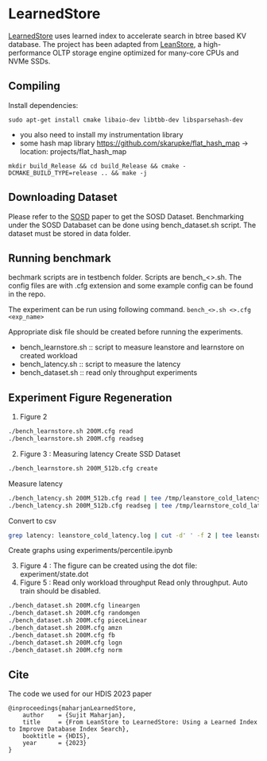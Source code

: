 # LearnedStore
[LearnedStore](https://jiangs.utasites.cloud/pubs/papers/Maharjan23-LearnedStore.pdf) uses learned index to accelerate search in btree based KV database. The project has been adapted from [LeanStore](https://db.in.tum.de/~leis/papers/leanstore.pdf), a high-performance OLTP storage engine optimized for many-core CPUs and NVMe SSDs. 

## Compiling
Install dependencies:

`sudo apt-get install cmake libaio-dev libtbb-dev libsparsehash-dev`

- you also need to install my instrumentation library
- some hash map library https://github.com/skarupke/flat_hash_map -> location: projects/flat_hash_map

`mkdir build_Release && cd build_Release && cmake -DCMAKE_BUILD_TYPE=release .. && make -j`

## Downloading Dataset
Please refer to the [SOSD](https://github.com/learnedsystems/SOSD) paper to get the SOSD Dataset. Benchmarking under the SOSD Databaset can be done using bench_dataset.sh script. The dataset must be stored in data folder.

## Running benchmark
bechmark scripts are in testbench folder. Scripts are bench_<>.sh. The config files are with .cfg extension and some example config can be found in the repo.

The experiment can be run using following command.
`bench_<>.sh <>.cfg <exp_name>`

Appropriate disk file should be created before running the experiments.

- bench_learnstore.sh :: script to measure leanstore and learnstore on created workload
- bench_latency.sh :: script to measure the latency
- bench_dataset.sh :: read only throughput experiments

## Experiment Figure Regeneration
1. Figure 2
```bash
./bench_learnstore.sh 200M.cfg read
./bench_learnstore.sh 200M.cfg readseg
```

2. Figure 3 : Measuring latency
Create SSD Dataset
```bash
./bench_learnstore.sh 200M_512b.cfg create
```
Measure latency
```bash
./bench_latency.sh 200M_512b.cfg read | tee /tmp/leanstore_cold_latency.log
./bench_latency.sh 200M_512b.cfg readseg | tee /tmp/learnstore_cold_latency.log
```
Convert to csv
```bash
grep latency: leanstore_cold_latency.log | cut -d' ' -f 2 | tee leanstore_cold_latency.log
```
Create graphs using experiments/percentile.ipynb

3. Figure 4 : The figure can be created using the dot file: experiment/state.dot
4. Figure 5 : Read only workload throughput
Read only throughput. Auto train should be disabled.
```bash
./bench_dataset.sh 200M.cfg lineargen
./bench_dataset.sh 200M.cfg randomgen
./bench_dataset.sh 200M.cfg pieceLinear
./bench_dataset.sh 200M.cfg amzn
./bench_dataset.sh 200M.cfg fb
./bench_dataset.sh 200M.cfg logn
./bench_dataset.sh 200M.cfg norm
```

## Cite
The code we used for our HDIS 2023 paper

```
@inproceedings{maharjanLearnedStore,
    author    = {Sujit Maharjan},
    title     = {From LeanStore to LearnedStore: Using a Learned Index to Improve Database Index Search},
    booktitle = {HDIS},
    year      = {2023}
}
```
